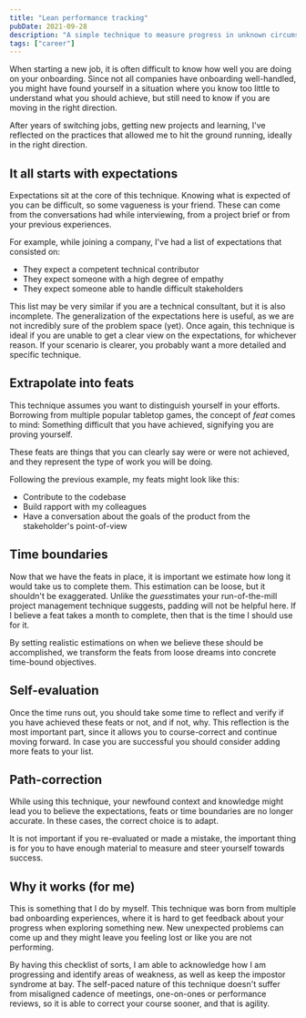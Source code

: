 ```yaml
---
title: "Lean performance tracking"
pubDate: 2021-09-28
description: "A simple technique to measure progress in unknown circumstances"
tags: ["career"]
---
```


When starting a new job, it is often difficult to know how well you are doing on your onboarding. Since not all companies have onboarding well-handled, you might have found yourself in a situation where you know too little to understand what you should achieve, but still need to know if you are moving in the right direction.

After years of switching jobs, getting new projects and learning, I've reflected on the practices that allowed me to hit the ground running, ideally in the right direction.

## It all starts with expectations

Expectations sit at the core of this technique. Knowing what is expected of you can be difficult, so some vagueness is your friend. These can come from the conversations had while interviewing, from a project brief or from your previous experiences.

For example, while joining a company, I've had a list of expectations that consisted on:

- They expect a competent technical contributor
- They expect someone with a high degree of empathy
- They expect someone able to handle difficult stakeholders

This list may be very similar if you are a technical consultant, but it is also incomplete. The generalization of the expectations here is useful, as we are not incredibly sure of the problem space (yet). Once again, this technique is ideal if you are unable to get a clear view on the expectations, for whichever reason. If your scenario is clearer, you probably want a more detailed and specific technique.

## Extrapolate into feats

This technique assumes you want to distinguish yourself in your efforts. Borrowing from multiple popular tabletop games, the concept of *feat* comes to mind: Something difficult that you have achieved, signifying you are proving yourself.

These feats are things that you can clearly say were or were not achieved, and they represent the type of work you will be doing.

Following the previous example, my feats might look like this:

- Contribute to the codebase
- Build rapport with my colleagues
- Have a conversation about the goals of the product from the stakeholder's point-of-view

## Time boundaries

Now that we have the feats in place, it is important we estimate how long it would take us to complete them. This estimation can be loose, but it shouldn't be exaggerated. Unlike the *guess*timates your run-of-the-mill project management technique suggests, padding will not be helpful here. If I believe a feat takes a month to complete, then that is the time I should use for it.

By setting realistic estimations on when we believe these should be accomplished, we transform the feats from loose dreams into concrete time-bound objectives.

## Self-evaluation

Once the time runs out, you should take some time to reflect and verify if you have achieved these feats or not, and if not, why. This reflection is the most important part, since it allows you to course-correct and continue moving forward. In case you are successful you should consider adding more feats to your list.

## Path-correction

While using this technique, your newfound context and knowledge might lead you to believe the expectations, feats or time boundaries are no longer accurate. In these cases, the correct choice is to adapt.

It is not important if you re-evaluated or made a mistake, the important thing is for you to have enough material to measure and steer yourself towards success.

## Why it works (for me)

This is something that I do by myself. This technique was born from multiple bad onboarding experiences, where it is hard to get feedback about your progress when exploring something new. New unexpected problems can come up and they might leave you feeling lost or like you are not performing.

By having this checklist of sorts, I am able to acknowledge how I am progressing and identify areas of weakness, as well as keep the impostor syndrome at bay. The self-paced nature of this technique doesn't suffer from misaligned cadence of meetings, one-on-ones or performance reviews, so it is able to correct your course sooner, and that is agility.
